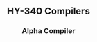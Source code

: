 <div id="top"></div>

<h2 align="center">HY-340 Compilers</h2>
<h3 align="center">Alpha Compiler</h3>


